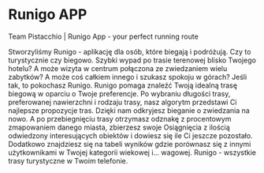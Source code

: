 # Runigo APP
Team Pistacchio | Runigo App - your perfect running route

Stworzyliśmy Runigo - aplikację dla osób, które biegają i podróżują. Czy to turystycznie czy biegowo. Szybki wypad po trasie terenowej blisko Twojego hotelu? A może wizyta w centrum połączona ze zwiedzaniem wielu zabytków? A może coś całkiem innego i szukasz spokoju w górach? Jeśli tak, to pokochasz Runigo. Runigo pomaga znaleźć Twoją idealną trasę biegową w oparciu o Twoje preferencje. Po wybraniu długości trasy, preferowanej nawierzchni i rodzaju trasy, nasz algorytm przedstawi Ci najlepsze propozycje tras. Dzięki nam odkryjesz bieganie o zwiedzania na nowo. A po przebiegnięciu trasy otrzymasz odznakę z procentowym zmapowaniem danego miasta, zbierzesz swoje Osiągnięcia z ilością odwiedzony interesujących obiektów i dowiesz się ile Ci jeszcze pozostało. Dodatkowo znajdziesz się na tabeli wyników gdzie porównasz się z innymi użytkownikami w Twojej kategorii wiekowej i… wagowej. Runigo - wszystkie trasy turystyczne w Twoim telefonie.
